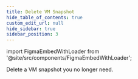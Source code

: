 ```yaml
---
title: Delete VM Snapshot
hide_table_of_contents: true
custom_edit_url: null
hide_sidebar: true
sidebar_position: 3
---
```


import FigmaEmbedWithLoader from '@site/src/components/FigmaEmbedWithLoader';

Delete a VM snapshot you no longer need.

<div style={{ width: "100%", height: "auto", margin: 0, padding: 0, overflow: "hidden" }}>
  <FigmaEmbedWithLoader  className="figma-wrapper"
    url="https://embed.figma.com/proto/mxdYbrLPJM6awr1kHBDDrH/Delete-VM-Snapshot?node-id=1-53&p=f&scaling=scale-down-width&content-scaling=fixed&page-id=0%3A1&embed-host=share"
    thumbnail="/img/template-thumbnail.jpg" 
  />
</div>